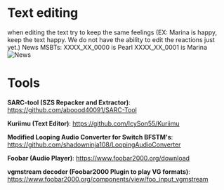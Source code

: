 # Text editing
when editing the text try to keep the same feelings (EX: Marina is happy, keep the text happy. We do not have the ability to edit the reactions just yet.)
News MSBTs:
XXXX_XX_0000 is Pearl
XXXX_XX_0001 is Marina
![News](https://github.com/SunTheCourier/Splatoon-2-Meme-Mod/blob/master/News.png)
# Tools

****SARC-tool (SZS Repacker and Extractor)****: https://github.com/aboood40091/SARC-Tool

****Kuriimu (Text Editor)****: https://github.com/IcySon55/Kuriimu

****Modified Looping Audio Converter for Switch BFSTM's****: https://github.com/shadowninja108/LoopingAudioConverter

****Foobar (Audio Player)****: https://www.foobar2000.org/download

****vgmstream decoder (Foobar2000 Plugin to play VG formats)****: https://www.foobar2000.org/components/view/foo_input_vgmstream

